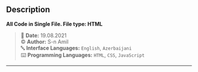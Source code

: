 ## Description
**All Code in Single File. File type: HTML**

> 📅 **Date:** 19.08.2021 <br>
> ©️ **Author:** S-n Amil <br>
> 🔤 **Interface Languages:** `English`, `Azerbaijani` <br>
> ⌨️ **Programming Languages:** `HTML`, `CSS`, `JavaScript` <br>
<hr>
